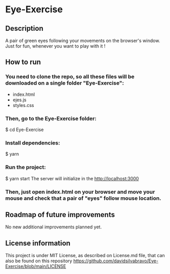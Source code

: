 # Eye-Exercise
## Description
A pair of green eyes following your movements on the browser's window. Just for fun, whenever you want to play with it !

## How to run

### You need to clone the repo, so all these files will be downloaded on a single folder "Eye-Exercise":
- index.html
- ejes.js
- styles.css

### Then, go to the Eye-Exercise folder:
$ cd Eye-Exercise

### Install dependencies:
$ yarn

### Run the project:
$ yarn start
The server will initialize in the <http://localhost:3000>

### Then, just open index.html on your browser and move your mouse and check that a pair of "eyes" follow mouse location.

## Roadmap of future improvements
No new additional improvements planned yet.

## License information
This project is under MIT License, as described on License.md file, that can also be found on this repository
https://github.com/davidsilvabravo/Eye-Exercise/blob/main/LICENSE
